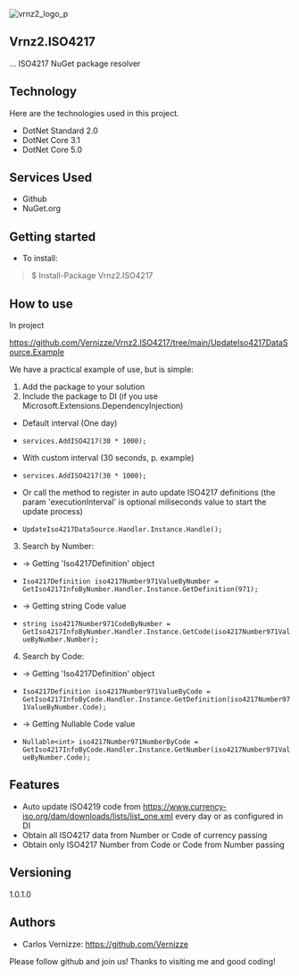 ![vrnz2_logo_p](https://user-images.githubusercontent.com/18154661/112667675-53338780-8e3c-11eb-93d2-0fd0f57e35ce.jpg)

## Vrnz2.ISO4217

... ISO4217 NuGet package resolver


## Technology 

Here are the technologies used in this project.

* DotNet Standard 2.0
* DotNet Core 3.1
* DotNet Core 5.0


## Services Used

* Github
* NuGet.org


## Getting started

* To install:
>    $ Install-Package Vrnz2.ISO4217

## How to use

In project 

https://github.com/Vernizze/Vrnz2.ISO4217/tree/main/UpdateIso4217DataSource.Example

We have a practical example of use, but is simple:

1. Add the package to your solution
2. Include the package to DI (if you use Microsoft.Extensions.DependencyInjection)
 * Default interval (One day)
 - ```services.AddISO4217(30 * 1000);```
 * With custom interval (30 seconds, p. example)
 - ```services.AddISO4217(30 * 1000);```
 * Or call the method to register in auto update ISO4217 definitions (the param 'executionInterval' is optional miliseconds value to start the update process)
 - ```UpdateIso4217DataSource.Handler.Instance.Handle();```
3. Search by Number:
 * -> Getting 'Iso4217Definition' object
 - ```Iso4217Definition iso4217Number971ValueByNumber = GetIso4217InfoByNumber.Handler.Instance.GetDefinition(971);```
 * -> Getting string Code value
 - ```string iso4217Number971CodeByNumber = GetIso4217InfoByNumber.Handler.Instance.GetCode(iso4217Number971ValueByNumber.Number);```
4. Search by Code:
 * -> Getting 'Iso4217Definition' object
 - ```Iso4217Definition iso4217Number971ValueByCode = GetIso4217InfoByCode.Handler.Instance.GetDefinition(iso4217Number971ValueByNumber.Code);```
 * -> Getting Nullable<int> Code value
  - ```Nullable<int> iso4217Number971NumberByCode = GetIso4217InfoByCode.Handler.Instance.GetNumber(iso4217Number971ValueByNumber.Code);```


## Features

  - Auto update ISO4219 code from https://www.currency-iso.org/dam/downloads/lists/list_one.xml every day or as configured in DI
  - Obtain all ISO4217 data from Number or Code of currency passing
  - Obtain only ISO4217 Number from Code or Code from Number passing


## Versioning

1.0.1.0


## Authors

* Carlos Vernizze: https://github.com/Vernizze


Please follow github and join us!
Thanks to visiting me and good coding!
